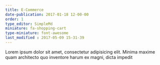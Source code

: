 ```yaml
---
title: E-Commerce
date-publication: 2017-01-18 12-00-00
order: 1
type_editor: SimpleMd
miniature: fa-shopping-cart
type-miniature: font-awesome
last_modified : 2017-05-09 15-31-39
---
```

Lorem ipsum dolor sit amet, consectetur adipisicing elit. Minima maxime quam architecto quo inventore harum ex magni, dicta impedit